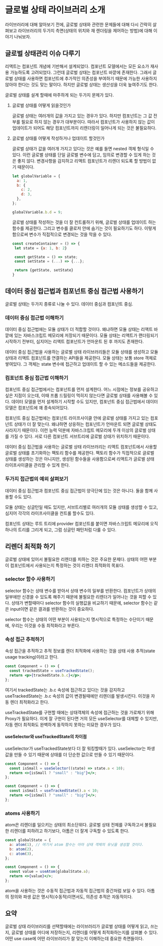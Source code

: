 # 글로벌 상태 라이브러리 소개

라이브러리에 대해 알아보기 전에, 글로벌 상태와 관련한 문제들에 대해 다시 간략히 살펴보고 라이브러리의 두가지 측면(상태의 위치와 재 렌더링을 제어하는 방법)에 대해 이야기 나눠보자.

## 글로벌 상태관리 이슈 다루기

리액트는 컴포넌트 개념에 기반해서 설계되었다. 컴포넌트 모델에서는 모든 요소가 재사용 가능하도록 고려되었다. 그런데 글로벌 상태는 컴포넌트 바깥에 존재한다. 그래서 글로벌 상태를 사용하면 컴포넌트에 추가적인 의존성을 부여하기 때문에 가능한 사용하지 않아야 한다는 것도 맞는 말이다. 하지만 글로벌 상태는 생산성을 더욱 높여주기도 한다.

글로벌 상태를 설계 할때에 마주하게 되는 두가지 문제가 있다.

1. 글로벌 상태를 어떻게 읽을것인가

   글로벌 상태는 여러개의 값을 가지고 있는 경우가 있다. 하지만 컴포넌트는 그 값 전부를
   필요로 하지 않는 경우가 대부분이다. 따라서 컴포넌트가 사용하지 않는 값이 업데이트가 되어도 해당 컴포넌트까지 리렌더링이 일어나게 되는 것은 불필요하다.

2. 글로벌 상태를 어떻게 작성하거나 업데이트 할것인가

   글로벌 상태가 값을 여러개 가지고 있다는 것은 예를 들면 nested 객체 형식일 수 있다. 이런 글로벌 상태를 단일 글로벌 변수에 담고, 임의로 변경할 수 있게 하는 것은 좋지 않다. 변경사항을 감지하고 리액트 컴포넌트가 리렌더 되도록 할 방법이 없기 때문이다.

   ```jsx
   let globalVariable = {
     a: 1,
     b: {
       c: 2,
       d: 3,
     },
   };

   globalVariable.b.d = 9;
   ```

   글로벌 상태를 작성하는 것을 더 잘 컨트롤하기 위해, 글로벌 상태를 업데이트 하는 함수를 제공한다. 그리고 변수를 클로저 안에 숨기는 것이 필요하기도 하다. 이렇게 함으로써 변수가 직접적으로 변경되는 것을 막을 수 있다.

   ```jsx
   const createContainer = () => {
   	let state = {a: 1, b: 2}

   	const getState = () => state;
   	const setState = (...) => {...};

   	return {getState, setState}
   }
   ```

## 데이터 중심 접근법과 컴포넌트 중심 접근법 사용하기

글로벌 상태는 두가지 종류로 나눌 수 있다. 데이터 중심과 컴포넌트 중심.

### 데이터 중심 접근법 이해하기

데이터 중심 접근법에는 모듈 상태가 더 적합할 것이다. 왜냐하면 모듈 상태는 리액트 바깥에 있는 자바스크립트 메모리에 저장되기 때문이다. 모듈 상태는 리액트가 랜더링되기 시작하기 전부터, 심지어는 리액트 컴포넌트가 언마운트 된 후 까지도 존재한다.

데이터 중심 접근법을 사용하는 글로벌 상태 라이브러리들은 모듈 상태를 생성하고 모듈 상태과 리액트 컴포넌트를 연결하는 API들을 제공한다. 모듈 상태는 보통 store 객체로 쌓여있다. 그 객체는 state 변수에 접근하고 업데이트 할 수 있는 메소드들을 제공한다.

### 컴포넌트 중심 접근법 이해하기

컴포넌트 중심 접근법에서는 컴포넌트를 먼저 설계한다. 어느 시점에는 정보를 공유하고 싶은 지점이 오는데, 이때 프롭 드릴링이 먹히지 않는다면 글로벌 상태를 사용해볼 수 있다. 데이터 모델을 먼저 설계하기 시작할 수도 있지만, 컴포넌트 중심 접근법에서 데이터 모델은 컴포넌트에 꽤 종속되어있다.

컴포넌트 중심 접근법에는 컴포넌트 라이프사이클 안에 글로벌 상태를 가지고 있는 컴포넌트 상태가 더 잘 맞는다. 왜냐하면 상응하는 컴포넌트가 언마운트 되면 글로벌 상태도 사라지기 때문이다. 이런 능력 덕분에 자바스크립트 메모리에 두개 이상의 글로벌 상태를 가질 수 있다. 서로 다른 컴포넌트 서브트리에 글로벌 상태가 위치하기 때문이다.

데이터 중심 접근법을 사용하는 글로벌 상태 라이브러리는 리액트 컴포넌트에서 사용할 글로벌 상태를 초기화하는 팩토리 함수를 제공한다. 팩토리 함수가 직접적으로 글로벌 상태를 생성하는 것은 아니지만, 생성된 함수들을 사용함으로써 리액트가 글로벌 상태 라이프사이클을 관리할 수 있게 한다.

### 두가지 접근법의 예외 살펴보기

데이터 중심 접근법과 컴포넌트 중심 접근법이 양극단에 있는 것은 아니다. 둘을 함께 사용할 수도 있다.

모듈 상태는 싱글턴일 때도 있지만, 서브트리별로 여러개의 모듈 상태를 생성할 수 있고, 심지어 각각의 라이프사이클을 컨트롤 할수도 있다.

컴포넌트 상태는 루트 트리에 provider 컴포넌트를 붙이면 자바스크립트 메모리에 오직 하나의 트리를 그리게 되고, 그럼 싱글턴 패턴처럼 다룰 수 있다.

## 리렌더 최적화 하기

글로벌 상태에 있어서 불필요한 리렌더를 피하는 것은 주요한 문제다. 상태의 어떤 부분이 컴포넌트에서 사용되는지 특정하는 것이 리렌더 최적화의 목표다.

### selector 함수 사용하기

selector 함수는 상태 변수를 받아서 상태 변수의 일부를 반환한다. 컴포넌트가 상태의 일부에만 신경쓸 수 있도록 해주기 때문에 불필요한 리렌더가 일어나는 것을 피할 수 있다. 상태가 변할때마다 selector 함수의 실행값을 비교하기 때문에, selector 함수는 같은 input이면 같은 결과를 반환하는 것이 중요하다.

selector 함수는 상태의 어떤 부분이 사용되는지 명시적으로 특정하는 수단이기 때문에, 우리는 이것을 수동 최적화라고 부른다.

### 속성 접근 추적하기

속성 접근을 추적하고 추적 정보를 렌더 최적화에 사용하는 것을 상태 사용 추적(state usage tracking)이라고 한다.

```jsx
const Component = () => {
  const trackedState = useTrackedState();
  return <p>{trackedState.b.c}</p>;
};
```

여기서 trackedState는 .b.c 속성에 접근하고 있다는 것을 감지하고 useTrackedState는 .b.c 속성의 값이 변경될때에만 리렌더를 발생시킨다. 이것을 자동 렌더 최적화라고 한다.

useTrackedState를 구현할 때에는 상태객체의 속성에 접근하는 것을 가로채기 위해 Proxy가 필요하다. 이게 잘 구현이 된다면 거의 모든 useSelector를 대체할 수 있지만, 자동 렌더 최적화도 완벽하게 동작하지 못하는 미묘한 경우가 있다.

#### useSelector와 useTrackedState의 차이점

useSelector가 useTrackedState보다 더 잘 워킹할때가 있다. useSelector는 파생 값을 만들 수 있기 때문에 상태를 더 단순한 값으로 만들 수 있기 때문이다.

```jsx
const Component = () => {
  const isSmall = useSelector((state) => state.a < 10);
  return <>{isSmall ? "small" : "big"}</>;
};
```

```jsx
const Component = () => {
  const isSmall = useTrackedState().a < 10;
  return <>{isSmall ? "small" : "big"}</>;
};
```

### atoms 사용하기

atom은 리렌더를 일으키는 상태의 최소단위다. 글로벌 상태 전체를 구독하고서 불필요한 리렌더를 피하려고 하기보다, 아톰은 더 잘게 구독할 수 있도록 한다.

```jsx
const globalState = {
  a: atom(1), // 여기서 atom 함수는 아마 상태 객체의 유닛을 생성할 것이다.
  b: atom(2),
  c: atom(3),
};

const Component = () => {
  const value = useAtom(globalState.a);
  return <>{value}</>;
};
```

atom을 사용하는 것은 수동적 접근법과 자동적 접근법의 중간처럼 보일 수 있다. 아톰의 정의와 파생 값은 명시적(수동적)이면서도, 의존성 추적은 자동적이다.

## 요약

글로벌 상태 라이브러리를 선택할때에는 라이브러리가 글로벌 상태를 어떻게 읽고, 쓰는지, 글로벌 상태를 어디에 저장하는지, 리렌더를 어떻게 최적화하는지를 살펴볼 수 있다. 어떤 use case에 어떤 라이브러리가 잘 맞는지 이해하는데 중요한 측면들이다.
